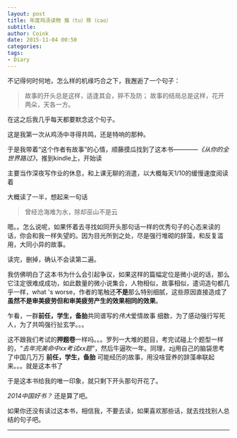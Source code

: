 ```yaml
---
layout: post
title: 年度鸡汤读物 推（tu）荐（cao）
subtitle: 
author: Coink
date: 2015-11-04 00:50
categories: 
tags:
- Diary
---
```

不记得何时何地，怎么样的机缘巧合之下，我邂逅了一个句子：

> 故事的开头总是这样，适逢其会，猝不及防；
> 故事的结局总是这样，花开两朵，天各一方。

在这之后我几乎每天都要默念这个句子。

这是我第一次从鸡汤中寻得共鸣，还是特响的那种。

于是我带着“这个作者有故事”的心情，顺藤摸瓜找到了这本书————*《从你的全世界路过》*，推到kindle上，开始读

主要当作深夜写作业的休息，和上课无聊的消遣，以大概每天1/10的缓慢速度阅读着

大概读了一半，想起来一句话

> 曾经沧海难为水，除却巫山不是云

嗯。。怎么说呢，如果怀着去寻找如同开头那句话一样的优秀句子的心态来读的话，你会和我一样失望的。因为目光所到之处，尽是强行堆砌的辞藻，和反复滥用，大同小异的故事。

读完，删掉，确认不会读第二遍。

我仿佛明白了这本书为什么会引起争议，如果这样的篇幅定位是微小说的话，那么它注定很难成成功，如此数量的微小说集合，人物相似，故事相似，遣词造句都几乎一样，what 's worse，作者的笔触还**不是**那么特别细腻，这些原因直接造成了**虽然不是审美疲劳但和审美疲劳产生的效果相同的效果**。


乍看，一群**前任，学生，备胎**共同谱写的*伟大*爱情故事
细数，为了感动强行写死人，为了共鸣强行扯玄学。。。

这不跟我们考试的**押题卷**一样吗。。。罗列一大堆的题目，考完试碰上个题型一样的，*“去年完美命中xx考试xx题”*，然后牛逼吹一年。同理，zjj用自己的脑袋思考了中国几万万 **前任，学生，备胎** 可能经历的故事，用没啥营养的辞藻串联起来。。。就是这本书了

于是这本书给我的唯一印象，就只剩下开头那句开花了。

*2014中国好书？* 还是算了吧。

如果你还没有读过这本书，相信我，不要去读，如果喜欢那些话，就去找找别人总结的句子吧。

---


